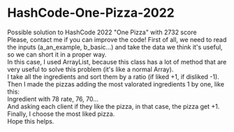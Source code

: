 # HashCode-One-Pizza-2022
 Possible solution to HashCode 2022 "One Pizza" with 2732 score
 <br> Please, contact me if you can improve the code!
 First of all, we need to read the inputs (a_an_example, b_basic...) and take the data we think it's useful, so we can short it in a proper way. <br>
In this case, I used ArrayList, because this class has a lot of method that are very useful to solve this problem (it's like a normal Array). <br>
I take all the ingredients and sort them by a ratio (if liked +1, if disliked -1). <br>
Then I made the pizzas adding the most valorated ingredients 1 by one, like this: <br>
Ingredient with 78 rate, 76, 70... <br>
And asking each client if they like the pizza, in that case, the pizza get +1. <br>
Finally, I choose the most liked pizza. <br>
Hope this helps. <br>
